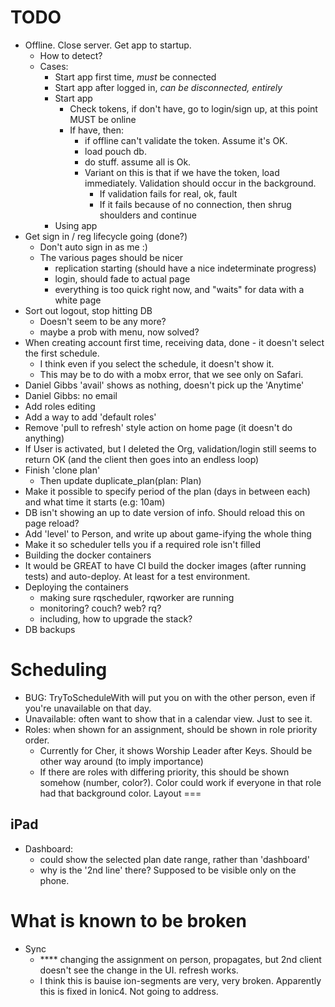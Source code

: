 TODO
====
- Offline. Close server. Get app to startup.
    - How to detect?
    - Cases:
        - Start app first time, *must* be connected
        - Start app after logged in, *can be disconnected, entirely*
        - Start app
            - Check tokens, if don't have, go to login/sign up, at this point MUST be online
            - If have, then:
                - if offline can't validate the token. Assume it's OK.
                - load pouch db.
                - do stuff. assume all is Ok.
                - Variant on this is that if we have the token, load immediately. Validation should occur in the background.
                    - If validation fails for real, ok, fault
                    - If it fails because of no connection, then shrug shoulders and continue
        - Using app
- Get sign in / reg lifecycle going (done?)
  - Don't auto sign in as me :)
  - The various pages should be nicer
    - replication starting (should have a nice indeterminate progress)
    - login, should fade to actual page
    - everything is too quick right now, and "waits" for data with a white page
- Sort out logout, stop hitting DB
    - Doesn't seem to be any more?
    - maybe a prob with menu, now solved?
- When creating account first time, receiving data, done - it doesn't select the first schedule.
    - I think even if you select the schedule, it doesn't show it.
    - This may be to do with a mobx error, that we see only on Safari.
- Daniel Gibbs 'avail' shows as nothing, doesn't pick up the 'Anytime'
- Daniel Gibbs: no email
- Add roles editing
- Add a way to add 'default roles'
- Remove 'pull to refresh' style action on home page (it doesn't do anything)
- If User is activated, but I deleted the Org, validation/login still seems to return OK (and the client then goes into an endless loop)
- Finish 'clone plan'
  - Then update     duplicate_plan(plan: Plan)
- Make it possible to specify period of the plan (days in between each) and what time it starts (e.g: 10am)
- DB isn't showing an up to date version of info. Should reload this on page reload?
- Add 'level' to Person, and write up about game-ifying the whole thing
- Make it so scheduler tells you if a required role isn't filled
- Building the docker containers
- It would be GREAT to have CI build the docker images (after running tests) and auto-deploy. At least for a test environment.
- Deploying the containers
    - making sure rqscheduler, rqworker are running
    - monitoring? couch? web? rq?
    - including, how to upgrade the stack?
- DB backups

Scheduling
===
- BUG: TryToScheduleWith will put you on with the other person, even if you're unavailable on that day.
- Unavailable: often want to show that in a calendar view. Just to see it.
- Roles: when shown for an assignment, should be shown in role priority order.
    - Currently for Cher, it shows Worship Leader after Keys. Should be other way around (to imply importance)
    - If there are roles with differing priority, this should be shown somehow (number, color?). Color could work if everyone in that role had that background color.
Layout
===

iPad
--
- Dashboard:
    - could show the selected plan date range, rather than 'dashboard'
    - why is the '2nd line' there? Supposed to be visible only on the phone.


What is known to be broken
====
- Sync
  - **** changing the assignment on person, propagates, but 2nd client doesn't see the change in the UI. refresh works.
  - I think this is bauise ion-segments are very, very broken. Apparently this is fixed in Ionic4. Not going to address.


